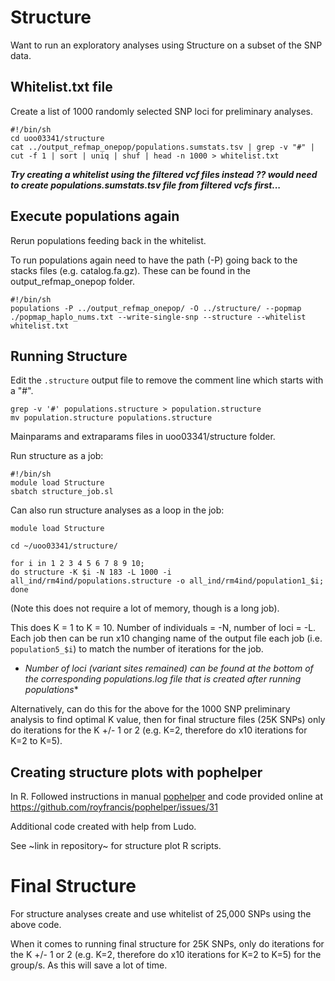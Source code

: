 # Structure

Want to run an exploratory analyses using Structure on a subset of the SNP data. 

## Whitelist.txt file

Create a list of 1000 randomly selected SNP loci for preliminary analyses.

```
#!/bin/sh
cd uoo03341/structure
cat ../output_refmap_onepop/populations.sumstats.tsv | grep -v "#" | cut -f 1 | sort | uniq | shuf | head -n 1000 > whitelist.txt
```

***Try creating a whitelist using the filtered vcf files instead ?? would need to create populations.sumstats.tsv file from filtered vcfs first...*** 

## Execute populations again

Rerun populations feeding back in the whitelist. 

To run populations again need to have the path (-P) going back to the stacks files (e.g. catalog.fa.gz). These can be found in the output_refmap_onepop folder.

```
#!/bin/sh
populations -P ../output_refmap_onepop/ -O ../structure/ --popmap ./popmap_haplo_nums.txt --write-single-snp --structure --whitelist whitelist.txt
```

## Running Structure

Edit the ```.structure``` output file to remove the comment line which starts with a "#". 

```
grep -v '#' populations.structure > population.structure
mv population.structure populations.structure
```

Mainparams and extraparams files in uoo03341/structure folder.

Run structure as a job:

```
#!/bin/sh
module load Structure
sbatch structure_job.sl
```

Can also run structure analyses as a loop in the job:

```
module load Structure

cd ~/uoo03341/structure/

for i in 1 2 3 4 5 6 7 8 9 10; 
do structure -K $i -N 183 -L 1000 -i all_ind/rm4ind/populations.structure -o all_ind/rm4ind/population1_$i; 
done 
```
(Note this does not require a lot of memory, though is a long job).



This does K = 1 to K = 10. Number of individuals = -N, number of loci = -L.
Each job then can be run x10 changing name of the output file each job (i.e. ```population5_$i```) to match the number of iterations for the job.

 - *Number of loci (variant sites remained) can be found at the bottom of the corresponding populations.log file that is created after running populations**

Alternatively, can do this for the above for the 1000 SNP preliminary analysis to find optimal K value, then for final structure files (25K SNPs) only do iterations for the K +/- 1 or 2 (e.g. K=2, therefore do x10 iterations for K=2 to K=5).


## Creating structure plots with pophelper

In R. Followed instructions in manual [pophelper](http://www.royfrancis.com/pophelper/articles/index.html#plotq) and code provided online at https://github.com/royfrancis/pophelper/issues/31

Additional code created with help from Ludo.

See ~link in repository~ for structure plot R scripts.

# Final Structure

For structure analyses create and use whitelist of 25,000 SNPs using the above code.

When it comes to running final structure for 25K SNPs, only do iterations for the K +/- 1 or 2 (e.g. K=2, therefore do x10 iterations for K=2 to K=5) for the group/s. As this will save a lot of time.
